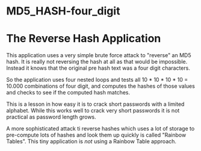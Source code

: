 # MD5_HASH-four_digit

The Reverse Hash Application
============================

This application uses a very simple brute force attack to 
"reverse" an MD5 hash.  It is really not reversing the hash
at all as that would be impossible.  Instead it knows that 
the original pre hash text was a four digit characters.

So the application uses four nested loops and tests all 
10 * 10 * 10 * 10 = 10.000 combinations of four digit, and computes the
hashes of those values and checks to see if the computed hash
matches.


This is a lesson in how easy it is to crack short passwords
with a limited alphabet.  While this works well to crack 
very short passwords it is not practical as password 
length grows.

A more sophisticated attack ti reverse hashes which uses a 
lot of storage to pre-compute lots of hashes and look them up
quickly is called "Rainbow Tables".  This tiny application
is *not* using a Rainbow Table approach.

